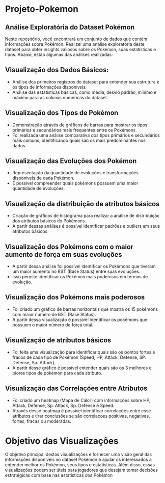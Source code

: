 # Projeto-Pokemon
## Análise Exploratória do Dataset Pokémon
Neste repositório, você encontrará um conjunto de dados que contém informações sobre Pokémon. Realizei uma análise exploratória deste dataset para obter insights valiosos sobre os Pokémon, suas estatísticas e tipos. Abaixo, estão algumas das análises realizadas:

## Visualização dos Dados Básicos:
- Análise dos primeiros registros do dataset para entender sua estrutura e os tipos de informações disponíveis.
- Análise das estatísticas básicas, como média, desvio padrão, mínimo e máximo para as colunas numéricas do dataset.
## Visualização dos Tipos de Pokémon
- Demonstração através de gráficos de barras para mostrar os tipos primários e secundários mais frequentes entre os Pokémons.
- Foi realizada uma análise comparativa dos tipos primários e secundários mais comuns, identificando quais são os mais predominantes nos dados.
## Visualização das Evoluções dos Pokémon
- Representação da quantidade de evoluções e transformações disponíveis de cada Pokémon.
- É possível compreender quais pokémons possuem uma maior quantidade de evoluções.
## Visualização da distribuição de atributos básicos
- Criação de gráficos de histograma para realizar a análise de distribuição dos atributos básicos do Pokémons.
- A partir dessas análises é possível identificar padrões e outliers em seus atributos básicos.
## Visualização dos Pokémons com o maior aumento de força em suas evoluções
- A partir dessa análise foi possível identificar os Pokémons que tiveram um maior aumento no BST (Base Status) entre suas evoluções.
- Isso permite identificar os Pokémon mais poderosos em termos de evolução.
## Visualização dos Pokémons mais poderosos
- Foi criado um gráfico de barras horizontais que mostra os 15 pokémons com maior número de BST (Base Status).
- A partir dessa visualização é possível identificar os pokémons que possuem o maior número de força total.
## Visualização de atributos básicos
- Foi feita uma visualização para identificar quais são os pontos fortes e fracos de cada tipo de Pokémon (Speed, HP, Attack, Defense, SP. Defense, Sp. Attack)
- A partir desse gráfico é possível entender quais são os 3 melhores e piores tipos de pokémon para cada atributo.
## Visualização das Correlações entre Atributos
- Foi criado um heatmap (Mapa de Calor) com informações sobre HP, Attack, Defense, Sp. Attack, Sp. Defense e Speed.
- Através desse heatmap é possível identificar correlações entre esse atributos e tirar conclusões se são correlaçoes positivas, negativas, fortes, fracas ou moderadas.
# Objetivo das Visualizações
O objetivo principal destas visualizações é fornecer uma visão geral das informações disponíveis no dataset Pokémon e ajudar os interessados a entender melhor os Pokémon, seus tipos e estatísticas. Além disso, essas visualizações podem ser úteis para jogadores que desejam tomar decisões estratégicas com base nas estatísticas dos Pokémon
